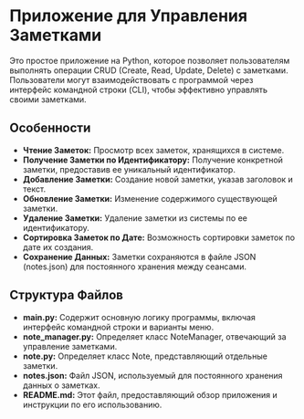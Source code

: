 # Приложение для Управления Заметками
Это простое приложение на Python, которое позволяет пользователям выполнять операции CRUD (Create, Read, Update, Delete) с заметками. Пользователи могут взаимодействовать с программой через интерфейс командной строки (CLI), чтобы эффективно управлять своими заметками.

## Особенности
- **Чтение Заметок:** Просмотр всех заметок, хранящихся в системе.
- **Получение Заметки по Идентификатору:** Получение конкретной заметки, предоставив ее уникальный идентификатор.
- **Добавление Заметки:** Создание новой заметки, указав заголовок и текст.
- **Обновление Заметки:** Изменение содержимого существующей заметки.
- **Удаление Заметки:** Удаление заметки из системы по ее идентификатору.
- **Сортировка Заметок по Дате:** Возможность сортировки заметок по дате их создания.
- **Сохранение Данных:** Заметки сохраняются в файле JSON (notes.json) для постоянного хранения между сеансами.

## Структура Файлов
- **main.py:** Содержит основную логику программы, включая интерфейс командной строки и варианты меню.
- **note_manager.py:** Определяет класс NoteManager, отвечающий за управление заметками.
- **note.py:** Определяет класс Note, представляющий отдельные заметки.
- **notes.json:** Файл JSON, используемый для постоянного хранения данных о заметках.
- **README.md:** Этот файл, предоставляющий обзор приложения и инструкции по его использованию.
